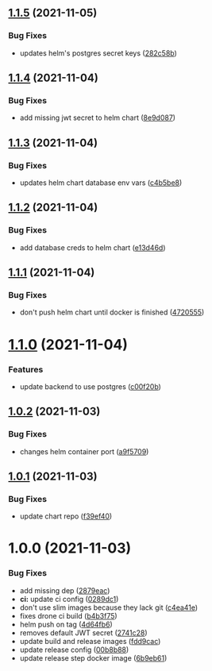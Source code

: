 ## [1.1.5](https://github.com/insuusvenerati/strapi-backend/compare/1.1.4...1.1.5) (2021-11-05)


### Bug Fixes

* updates helm's postgres secret keys ([282c58b](https://github.com/insuusvenerati/strapi-backend/commit/282c58b5c2213a342c82d02b464587c48ca8e953))

## [1.1.4](https://github.com/insuusvenerati/strapi-backend/compare/1.1.3...1.1.4) (2021-11-04)


### Bug Fixes

* add missing jwt secret to helm chart ([8e9d087](https://github.com/insuusvenerati/strapi-backend/commit/8e9d0872fd85181b35c6420ce4a5b1f11cb72fd1))

## [1.1.3](https://github.com/insuusvenerati/strapi-backend/compare/1.1.2...1.1.3) (2021-11-04)


### Bug Fixes

* updates helm chart database env vars ([c4b5be8](https://github.com/insuusvenerati/strapi-backend/commit/c4b5be87c5001b7b7f43322b73e2ca8133416cd1))

## [1.1.2](https://github.com/insuusvenerati/strapi-backend/compare/1.1.1...1.1.2) (2021-11-04)


### Bug Fixes

* add database creds to helm chart ([e13d46d](https://github.com/insuusvenerati/strapi-backend/commit/e13d46d01604f596993057f5f3def3b2a81f3491))

## [1.1.1](https://github.com/insuusvenerati/strapi-backend/compare/1.1.0...1.1.1) (2021-11-04)


### Bug Fixes

* don't push helm chart until docker is finished ([4720555](https://github.com/insuusvenerati/strapi-backend/commit/4720555515e082299a280fd2b5cf27767005a0df))

# [1.1.0](https://github.com/insuusvenerati/strapi-backend/compare/1.0.2...1.1.0) (2021-11-04)


### Features

* update backend to use postgres ([c00f20b](https://github.com/insuusvenerati/strapi-backend/commit/c00f20be1ee1e519a160a44e6483718d9b6f2522))

## [1.0.2](https://github.com/insuusvenerati/strapi-backend/compare/1.0.1...1.0.2) (2021-11-03)


### Bug Fixes

* changes helm container port ([a9f5709](https://github.com/insuusvenerati/strapi-backend/commit/a9f57094424025735fd7e054ce626bb0860f0bc1))

## [1.0.1](https://github.com/insuusvenerati/strapi-backend/compare/1.0.0...1.0.1) (2021-11-03)


### Bug Fixes

* update chart repo ([f39ef40](https://github.com/insuusvenerati/strapi-backend/commit/f39ef405b2e46acc617d4500976b68994e45c1c0))

# 1.0.0 (2021-11-03)


### Bug Fixes

* add missing dep ([2879eac](https://github.com/insuusvenerati/strapi-backend/commit/2879eacf5a3fb0a479e5306610f994a92bf89a98))
* **ci:** update ci config ([0289dc1](https://github.com/insuusvenerati/strapi-backend/commit/0289dc18cc4204b81e42d1b61d23b7866df2ce6f))
* don't use slim images because they lack git ([c4ea41e](https://github.com/insuusvenerati/strapi-backend/commit/c4ea41e0fef5361f77184bafe4c438dbdcf2eb25))
* fixes drone ci build ([b4b3f75](https://github.com/insuusvenerati/strapi-backend/commit/b4b3f75748e35760c4854ddb228f3806119924b5))
* helm push on tag ([4d64fb6](https://github.com/insuusvenerati/strapi-backend/commit/4d64fb6d50b9f63161802c708deab149ed5d5c2e))
* removes default JWT secret ([2741c28](https://github.com/insuusvenerati/strapi-backend/commit/2741c283f67b47ada1f502e89c36b50849cb94ee))
* update build and release images ([fdd9cac](https://github.com/insuusvenerati/strapi-backend/commit/fdd9cace0e6ba244b88ae4b457b4fdbc2d3da6b4))
* update release config ([00b8b88](https://github.com/insuusvenerati/strapi-backend/commit/00b8b885024927351a870a9d3e9fff7b6cca5ee5))
* update release step docker image ([6b9eb61](https://github.com/insuusvenerati/strapi-backend/commit/6b9eb61efcd352add44637b95df80a41de5ca444))
